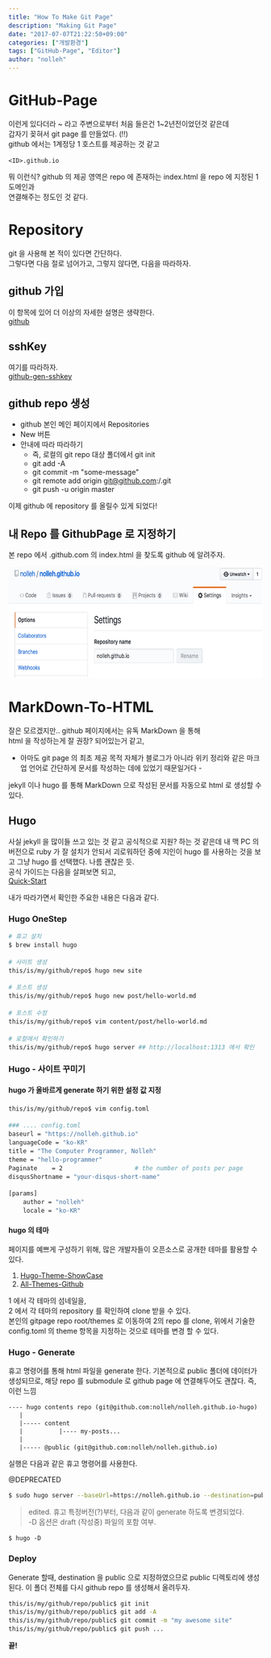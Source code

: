```yaml
---
title: "How To Make Git Page"
description: "Making Git Page"
date: "2017-07-07T21:22:50+09:00"
categories: ["개발환경"]
tags: ["GitHub-Page", "Editor"]
author: "nolleh"
---
```


# GitHub-Page
이런게 있다더라 ~ 라고 주변으로부터 처음 들은건 1~2년전이었던것 같은데  
갑자기 꽂혀서 git page 를 만들었다. (!!)  
github 에서는 1계정당 1 호스트를 제공하는 것 같고   

`` <ID>.github.io  ``
  
뭐 이런식? github 의 제공 영역은 repo 에 존재하는 index.html 을 repo 에 지정된 1 도메인과   
연결해주는 정도인 것 같다. 

# Repository
git 을 사용해 본 적이 있다면 간단하다.  
그렇다면 다음 절로 넘어가고, 그렇지 않다면, 다음을 따라하자.   

## github 가입
이 항목에 있어 더 이상의 자세한 설명은 생략한다.  
[github](https://github.com)

## sshKey
여기를 따라하자.  
[github-gen-sshkey](https://help.github.com/articles/generating-a-new-ssh-key-and-adding-it-to-the-ssh-agent/)

## github repo 생성
* github 본인 메인 페이지에서 Repositories
* New 버튼
* 안내에 따라 따라하기
    - 즉, 로컬의 git repo 대상 폴더에서 git init
    - git add -A
    - git commit -m "some-message"
    - git remote add origin git@github.com:<ID>/<Repo>.git
    - git push -u origin master

이제 github 에 repository 를 올릴수 있게 되었다! 

## 내 Repo 를 GithubPage 로 지정하기  
본 repo 에서 <ID>.github.com 의 index.html 을 찾도록 github 에 알려주자.  

<img src="./static/img/github-setting.png" width="664" height="220"/>  

# MarkDown-To-HTML
잘은 모르겠지만.. github 페이지에서는 유독 MarkDown 을 통해  
html 을 작성하는게 잘 권장? 되어있는거 같고,  
- 아마도 git page 의 최초 제공 목적 자체가 블로그가 아니라 위키 정리와 같은 마크업 언어로 간단하게 문서를 작성하는 데에 있었기 때문일거다 -  

jekyll 이나 hugo 를 통해 MarkDown 으로 작성된 문서를 자동으로 html 로 생성할 수 있다.  


## Hugo 
사실 jekyll 을 많이들 쓰고 있는 것 같고 공식적으로 지원? 하는 것 같은데 
내 맥 PC 의 버전으로 ruby 가 잘 설치가 안되서 괴로워하던 중에 지인이 hugo 를 사용하는 것을 보고 그냥 hugo 를 선택했다. 나름 괜찮은 듯.  
공식 가이드는 다음을 살펴보면 되고,  
[Quick-Start](https://gohugo.io/overview/quickstart/)

내가 따라가면서 확인한 주요한 내용은 다음과 같다.  
### Hugo OneStep 
```Bash
# 휴고 설치
$ brew install hugo

# 사이트 생성
this/is/my/github/repo$ hugo new site

# 포스트 생성
this/is/my/github/repo$ hugo new post/hello-world.md

# 포스트 수정
this/is/my/github/repo$ vim content/post/hello-world.md

# 로컬에서 확인하기
this/is/my/github/repo$ hugo server ## http://localhost:1313 에서 확인

```

### Hugo - 사이트 꾸미기

#### hugo 가 올바르게 generate 하기 위한 설정 값 지정

```Bash 
this/is/my/github/repo$ vim config.toml

### .... config.toml
baseurl = "https://nolleh.github.io"
languageCode = "ko-KR"
title = "The Computer Programmer, Nolleh"
theme = "hello-programmer"
Paginate    = 2                    # the number of posts per page
disqusShortname = "your-disqus-short-name"

[params]
    author = "nolleh"
    locale = "ko-KR"

```

#### hugo 의 테마
페이지를 예쁘게 구성하기 위해, 많은 개발자들이 오픈소스로 공개한 테마를 활용할 수 있다.  

1. [Hugo-Theme-ShowCase](http://themes.gohugo.io/)  
2. [All-Themes-Github](https://github.com/dim0627/hugoThemes)

1 에서 각 테마의 섬네일을,  
2 에서 각 테마의 repository 를 확인하여 clone 받을 수 있다.  
본인의 gitpage repo root/themes 로 이동하여 2의 repo 를 clone,
위에서 기술한 config.toml 의 theme 항목을 지정하는 것으로 테마를 변경 할 수 있다. 

### Hugo - Generate
휴고 명령어를 통해 html 파일을 generate 한다.
기본적으로 public 폴더에 데이터가 생성되므로, 해당 repo 를 submodule 로 github page 에 연결해두어도 괜찮다.
즉, 이런 느낌 

```
---- hugo contents repo (git@github.com:nolleh/nolleh.github.io-hugo)
   |
   |----- content
   |          |---- my-posts...
   |
   |----- @public (git@github.com:nolleh/nolleh.github.io)
```

실행은 다음과 같은 휴고 명령어를 사용한다. 

@DEPRECATED
```Bash
$ sudo hugo server --baseUrl=https://nolleh.github.io --destination=public/ --port=80 --appendPort=false
```

> edited. 휴고 특정버전(?)부터,  다음과 같이 generate 하도록 변경되었다.   
> -D 옵션은 draft (작성중) 파일의 포함 여부.

```Base
$ hugo -D
```

### Deploy 
Generate 할때, destination 을 public 으로 지정하였으므로 public 디렉토리에 생성된다. 
이 폴더 전체를 다시 github repo 를 생성해서 올려두자.

```Bash 
this/is/my/github/repo/public$ git init 
this/is/my/github/repo/public$ git add -A
this/is/my/github/repo/public$ git commit -m "my awesome site"
this/is/my/github/repo/public$ git push ...
```

**끝!**


